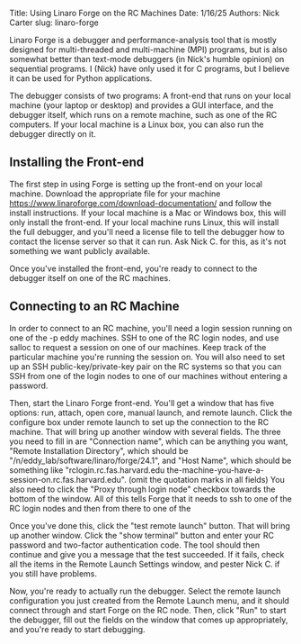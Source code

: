 Title: Using Linaro Forge on the RC Machines
Date: 1/16/25
Authors: Nick Carter
slug: linaro-forge

Linaro Forge is a debugger and performance-analysis tool that is mostly designed for multi-threaded and multi-machine (MPI) programs, but is also somewhat better than text-mode debuggers (in Nick's humble opinion) on sequential programs. I (Nick)
have only used it for C programs, but I believe it can be used for Python applications.

The debugger consists of two programs: A front-end that runs on your local machine (your laptop or desktop) and provides a GUI interface, and the debugger itself, which runs on a remote machine, such as one of the RC computers.  If your local machine is a Linux box, you can also run the debugger directly on it.

## Installing the Front-end

The first step in using Forge is setting up the front-end on your local machine.  Download the appropriate file for your machine https://www.linaroforge.com/download-documentation/ and follow the install instructions.  If your local machine is a Mac or Windows box, this will only install the front-end.  If your local machine runs Linux, this will install the full debugger, and you'll need a license file to tell the debugger how to contact the license server so that it can run.  Ask Nick C. for this, as it's not something we want publicly available.

Once you've installed the front-end, you're ready to connect to the debugger itself on one of the RC machines.

## Connecting to an RC Machine

In order to connect to an RC machine, you'll need a login session running on one of the -p eddy machines.  SSH to one of the RC login nodes, and use salloc to request a session on one of our machines.  Keep track of the particular machine you're running the session on.  You will also need to set up an SSH public-key/private-key pair on the RC systems so that you can SSH from one of the login nodes to one of our machines without entering a password.

Then, start the Linaro Forge front-end.  You'll get a window that has five options: run, attach, open core, manual launch, and remote launch.  Click the configure box under remote launch to set up the connection to the RC machine.  That will bring up another window with several fields.  The three you need to fill in are "Connection name", which can be anything you want, "Remote Installation Directory", which should be "/n/eddy_lab/software/linaro/forge/24.1", and "Host Name", which should be something like "rclogin.rc.fas.harvard.edu the-machine-you-have-a-session-on.rc.fas.harvard.edu".  (omit the quotation marks in all fields) You also need to click the "Proxy through login node" checkbox towards the bottom of the window.  All of this tells Forge that it needs to ssh to one of the RC login nodes and then from there to one of the 

Once you've done this, click the "test remote launch" button.  That will bring up another window.  Click the "show terminal" button and enter your RC password and two-factor authentication code.  The tool should then continue and give you a message that the test succeeded.  If it fails, check all the items in the Remote Launch Settings window, and pester Nick C. if you still have problems.

Now, you're ready to actually run the debugger.  Select the remote launch configuration you just created from the Remote Launch menu, and it should connect through and start Forge on the RC node.  Then, click "Run" to start the debugger, fill out the fields on the window that comes up appropriately, and you're ready to start debugging.

